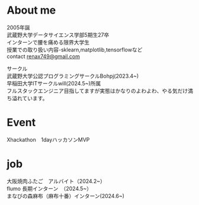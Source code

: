 # About me

2005年誕<br>
武蔵野大学データサイエンス学部5期生27卒<br>
インターンで腰を痛める限界大学生<br>
授業での取り扱い内容-sklearn,matplotlib,tensorflowなど<br>
contact renax749@gmail.com

サークル　<br>
武蔵野大学公認プログラミングサークルBohpj(2023.4~)<br>
早稲田大学ITサークルwill(2024.5~)所属<br>
フルスタックエンジニア目指してますが実態はかなりのよわよわ、やる気だけ満ち溢れています。<br>

# Event <br>
Xhackathon　1dayハッカソンMVP

# job
大阪焼肉ふたご　アルバイト（2024.2~）<br>
flumo 長期インターン　（2024.5~）<br>
まなびの森麻布（麻布十番）インターン(2024.6~)

